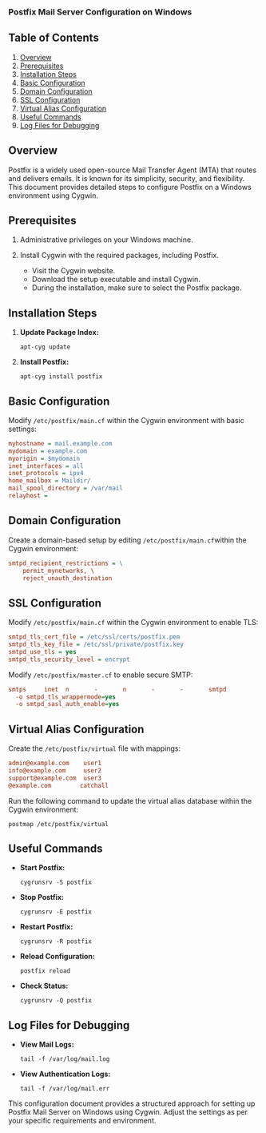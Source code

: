 ### Postfix Mail Server Configuration on Windows

## Table of Contents
1. [Overview](#overview)
2. [Prerequisites](#prerequisites)
3. [Installation Steps](#installation-steps)
4. [Basic Configuration](#basic-configuration)
5. [Domain Configuration](#domain-configuration)
6. [SSL Configuration](#ssl-configuration)
7. [Virtual Alias Configuration](#virtual-alias-configuration)
8. [Useful Commands](#useful-commands)
9. [Log Files for Debugging](#log-files-for-debugging)

## Overview
Postfix is a widely used open-source Mail Transfer Agent (MTA) that routes and delivers emails. It is known for its simplicity, security, and flexibility. This document provides detailed steps to configure Postfix on a Windows environment using Cygwin.

## Prerequisites
1. Administrative privileges on your Windows machine.
2. Install Cygwin with the required packages, including Postfix.

    - Visit the Cygwin website.
    - Download the setup executable and install Cygwin.
    - During the installation, make sure to select the Postfix package.

## Installation Steps
1. **Update Package Index:** 

     ```shell
     apt-cyg update
     ```

2. **Install Postfix:**

     ```shell
     apt-cyg install postfix
     ```

## Basic Configuration
Modify `/etc/postfix/main.cf` within the Cygwin environment with basic settings:

```ini
myhostname = mail.example.com
mydomain = example.com
myorigin = $mydomain
inet_interfaces = all
inet_protocols = ipv4
home_mailbox = Maildir/
mail_spool_directory = /var/mail
relayhost = 
```

## Domain Configuration
Create a domain-based setup by editing `/etc/postfix/main.cf`within the Cygwin environment:

```ini
smtpd_recipient_restrictions = \
    permit_mynetworks, \
    reject_unauth_destination
```

## SSL Configuration
Modify `/etc/postfix/main.cf` within the Cygwin environment to enable TLS:

```ini
smtpd_tls_cert_file = /etc/ssl/certs/postfix.pem
smtpd_tls_key_file = /etc/ssl/private/postfix.key
smtpd_use_tls = yes
smtpd_tls_security_level = encrypt
```

Modify `/etc/postfix/master.cf` to enable secure SMTP:

```ini
smtps     inet  n       -       n       -       -       smtpd
  -o smtpd_tls_wrappermode=yes
  -o smtpd_sasl_auth_enable=yes
```

## Virtual Alias Configuration
Create the `/etc/postfix/virtual` file with mappings:

```ini
admin@example.com    user1
info@example.com     user2
support@example.com  user3
@example.com        catchall
```

Run the following command to update the virtual alias database within the Cygwin environment:
```shell
postmap /etc/postfix/virtual
```

## Useful Commands
- **Start Postfix:**
  ```shell
  cygrunsrv -S postfix
  ```
- **Stop Postfix:**
  ```shell
  cygrunsrv -E postfix
  ```
- **Restart Postfix:**
  ```shell
  cygrunsrv -R postfix
  ```
- **Reload Configuration:**
  ```shell
  postfix reload
  ```
- **Check Status:**
  ```shell
  cygrunsrv -Q postfix
  ```

## Log Files for Debugging
- **View Mail Logs:**
  ```shell
  tail -f /var/log/mail.log
  ```
- **View Authentication Logs:**
  ```shell
  tail -f /var/log/mail.err
  ```

This configuration document provides a structured approach for setting up Postfix Mail Server on Windows using Cygwin. Adjust the settings as per your specific requirements and environment.